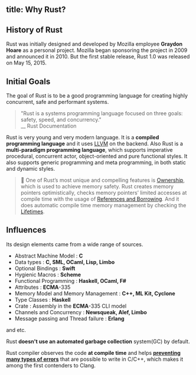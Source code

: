 title: Why Rust?
---

## History of Rust
Rust was initially designed and developed by Mozilla employee **Graydon Hoare** as a personal project. Mozilla began sponsoring the project in 2009 and announced it in 2010. But the first stable release, Rust 1.0 was released on May 15, 2015.

## Initial Goals
The goal of Rust is to be a good programming language for creating highly concurrent, safe and performant systems.

> "Rust is a systems programming language focused on three goals: safety, speed, and concurrency."  
> \_\_ Rust Documentation

Rust is very young and very modern language. It is a **compiled programming language** and it uses [LLVM](https://en.wikipedia.org/wiki/LLVM) on the backend. Also Rust is a **multi-paradigm programming language**, which supports imperative procedural, concurrent actor, object-oriented and pure functional styles. It also supports generic programming and meta programming, in both static and dynamic styles.

> 🔎 One of Rust’s most unique and compelling features is [Ownership](c1.ownership.html), which is used to achieve memory safety. Rust creates memory pointers optimistically, checks memory pointers’ limited accesses at compile time with the usage of [References and Borrowing](c2.borrowing.html). And it does automatic compile time memory management by checking the [Lifetimes](c3.lifetimes.html).

## Influences
Its design elements came from a wide range of sources.

* Abstract Machine Model : **C**
* Data types : **C, SML, OCaml, Lisp, Limbo**
* Optional Bindings : **Swift**
* Hygienic Macros : **Scheme**
* Functional Programming : **Haskell, OCaml, F\#**
* Attributes : **ECMA**-335
* Memory Model and Memory Management : **C++, ML Kit, Cyclone**
* Type Classes : **Haskell**
* Crate : Assembly in the **ECMA**-335 CLI model
* Channels and Concurrency : **Newsqueak, Alef, Limbo**
* Message passing and Thread failure : **Erlang**  

and etc.


Rust **doesn't use an automated garbage collection** system\(GC\) by default.

Rust compiler observes the code **at compile time** and helps [**preventing many types of errors**](https://doc.rust-lang.org/error-index.html) that are possible to write in C/C++, which makes it among the first contenders to Clang.
